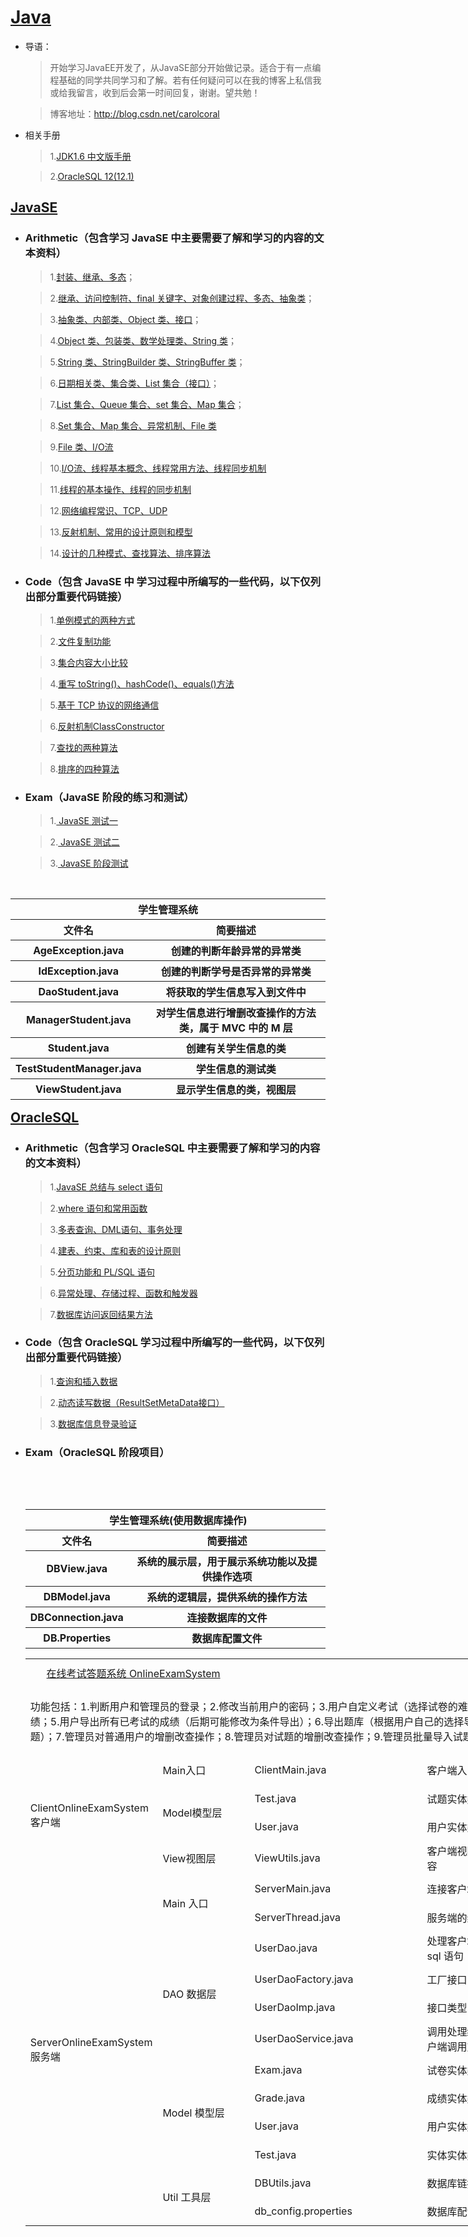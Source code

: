 # [Java](https://baike.baidu.com/item/java/85979)

* 导语：

     >开始学习JavaEE开发了，从JavaSE部分开始做记录。适合于有一点编程基础的同学共同学习和了解。若有任何疑问可以在我的博客上私信我或给我留言，收到后会第一时间回复，谢谢。望共勉！

     >博客地址：http://blog.csdn.net/carolcoral

* 相关手册

     >1.[JDK1.6 中文版手册](http://tool.oschina.net/apidocs/apidoc?api=jdk-zh)

     >2.[OracleSQL 12(12.1)](https://docs.oracle.com/database/121/SQLRF/toc.htm)

## [JavaSE](https://baike.baidu.com/item/JAVA%20SE/4662159?fr=aladdin)

* ### Arithmetic（包含学习 JavaSE 中主要需要了解和学习的内容的文本资料）

     >1.[封装、继承、多态](https://github.com/carolcoral/JavaLearn/blob/master/JavaSE/Arithmetic/Day09—封装、继承、多态.java)；  

     >2.[继承、访问控制符、final 关键字、对象创建过程、多态、抽象类](https://github.com/carolcoral/JavaLearn/blob/master/JavaSE/Arithmetic/Day10—继承、访问控制符、final关键字、对象创建过程、多态、抽象类.java)；  

     >3.[抽象类、内部类、Object 类、接口](https://github.com/carolcoral/JavaLearn/blob/master/JavaSE/Arithmetic/Day11—抽象类、接口、内部类、Object类.java)；   

     >4.[Object 类、包装类、数学处理类、String 类](https://github.com/carolcoral/JavaLearn/blob/master/JavaSE/Arithmetic/Day12—Object类、包装类、数学处理类、String类.java)；  

     >5.[String 类、StringBuilder 类、StringBuffer 类](https://github.com/carolcoral/JavaLearn/blob/master/JavaSE/Arithmetic/Day13—String类、StringBuilder类、StringBuffer类.java)； 

     >6.[日期相关类、集合类、List 集合（接口）](https://github.com/carolcoral/JavaLearn/blob/master/JavaSE/Arithmetic/Day14—日期相关类、集合类、List集合（接口）.java)； 

     >7.[List 集合、Queue 集合、set 集合、Map 集合](https://github.com/carolcoral/JavaLearn/blob/master/JavaSE/Arithmetic/Day15—List集合、Queue集合、set集合.java)； 

     >8.[Set 集合、Map 集合、异常机制、File 类](https://github.com/carolcoral/JavaLearn/blob/master/JavaSE/Arithmetic/Day16—Set集合、Map集合、异常处理、File类.java)

     >9.[File 类、I/O流](https://github.com/carolcoral/JavaLearn/blob/master/JavaSE/Arithmetic/Day17—File类、输入输出流.java)

     >10.[I/O流、线程基本概念、线程常用方法、线程同步机制](https://github.com/carolcoral/JavaLearn/blob/master/JavaSE/Arithmetic/Day18—输入输出流、线程.java)

     >11.[线程的基本操作、线程的同步机制](https://github.com/carolcoral/JavaLearn/blob/master/JavaSE/Arithmetic/Day19—线程的同步机制、线程的基本操作.java)

     >12.[网络编程常识、TCP、UDP](https://github.com/carolcoral/JavaLearn/blob/master/JavaSE/Arithmetic/Day20—网络编程常识、TCP、UDP.java)

     >13.[反射机制、常用的设计原则和模型](https://github.com/carolcoral/JavaLearn/blob/master/JavaSE/Arithmetic/Day21—反射机制、常用的设计原则和模型.java)

     >14.[设计的几种模式、查找算法、排序算法](https://github.com/carolcoral/JavaLearn/blob/master/JavaSE/Arithmetic/Day22—查找算法、排序算法.java)


* ### Code（包含 JavaSE 中 学习过程中所编写的一些代码，以下仅列出部分重要代码链接）

     >1.[单例模式的两种方式](https://github.com/carolcoral/JavaLearn/blob/master/JavaSE/Code/Singerton.java)

     >2.[文件复制功能](https://github.com/carolcoral/JavaLearn/blob/master/JavaSE/Code/TestFileCopy.java)

     >3.[集合内容大小比较](https://github.com/carolcoral/JavaLearn/blob/master/JavaSE/Code/TestSort.java)

     >4.[重写 toString()、hashCode()、equals()方法](https://github.com/carolcoral/JavaLearn/blob/master/JavaSE/Code/Student.java)

     >5.[基于 TCP 协议的网络通信](https://github.com/carolcoral/JavaLearn/blob/master/JavaSE/Code/ServerSocket.java)

     >6.[反射机制ClassConstructor](https://github.com/carolcoral/JavaLearn/blob/master/JavaSE/Code/ClassConstructor.java)

     >7.[查找的两种算法](https://github.com/carolcoral/JavaLearn/blob/master/JavaSE/Code/TestFind.java)

     >8.[排序的四种算法](https://github.com/carolcoral/JavaLearn/blob/master/JavaSE/Code/TestSortArith.java)

* ### Exam（JavaSE 阶段的练习和测试）

     >1.[ JavaSE 测试一](https://github.com/carolcoral/JavaLearn/blob/master/JavaSE/JavaSE%20测试一.java)

     >2.[ JavaSE 测试二](https://github.com/carolcoral/JavaLearn/blob/master/JavaSE/JavaSE%20测试二.java)

     >3.[ JavaSE 阶段测试](https://github.com/carolcoral/JavaLearn/blob/master/JavaSE/JavaSE%20阶段测试.java)


     <table align="right" style="margin-right:0;">
       <tr style="margin:0 auto;">
         <th colspan="2">
           <a href="https://github.com/carolcoral/JavaLearn/tree/master/JavaSE/Student" style="text-decoration:none">
             学生管理系统
           </a>
         </th>
       </tr>
       <tr>
         <th>文件名</th>
         <th>简要描述</th>
       </tr>
       <tr>
         <th>AgeException.java</th>
         <th>创建的判断年龄异常的异常类</th>
       </tr>
       <tr>
         <th>IdException.java</th>
         <th>创建的判断学号是否异常的异常类</th>
       </tr>
       <tr>
         <th>DaoStudent.java</th>
         <th>将获取的学生信息写入到文件中</th>
       </tr>
       <tr>
         <th>ManagerStudent.java</th>
         <th>对学生信息进行增删改查操作的方法类，属于 MVC 中的 M 层</th>
       </tr>
       <tr>
         <th>Student.java</th>
         <th>创建有关学生信息的类</th>
       </tr>
       <tr>
         <th>TestStudentManager.java</th>
         <th>学生信息的测试类</th>
       </tr>
       <tr>
         <th>ViewStudent.java</th>
         <th>显示学生信息的类，视图层</th>
       </tr>
     </table>


## [OracleSQL](http://www.oracle.com/technetwork/cn/database/database-technologies/sql/overview/index.html)

* ### Arithmetic（包含学习 OracleSQL 中主要需要了解和学习的内容的文本资料）

     >1.[JavaSE 总结与 select 语句](https://github.com/carolcoral/JavaLearn/blob/master/OracleSQL/Arithmetic/JavaSE总结与%20select%20语句.sql)

     >2.[where 语句和常用函数](https://github.com/carolcoral/JavaLearn/blob/master/OracleSQL/Arithmetic/where语句和常用函数.sql)

     >3.[多表查询、DML语句、事务处理](https://github.com/carolcoral/JavaLearn/blob/master/OracleSQL/Arithmetic/多表查询、DML语句、事务处理.sql)

     >4.[建表、约束、库和表的设计原则](https://github.com/carolcoral/JavaLearn/blob/master/OracleSQL/Arithmetic/建表、约束、库和表的设计原则.sql)

     >5.[分页功能和 PL/SQL 语句](https://github.com/carolcoral/JavaLearn/blob/master/OracleSQL/Arithmetic/分页功能和%20PLSQL语句.sql)
     
     >6.[异常处理、存储过程、函数和触发器](https://github.com/carolcoral/JavaLearn/blob/master/OracleSQL/Arithmetic/异常处理、存储过程、函数和触发器.sql)
     
     >7.[数据库访问返回结果方法](https://github.com/carolcoral/JavaLearn/blob/master/OracleSQL/Arithmetic/JDBC.sql)

* ### Code（包含 OracleSQL 学习过程中所编写的一些代码，以下仅列出部分重要代码链接）


     >1.[查询和插入数据](https://github.com/carolcoral/JavaLearn/blob/master/OracleSQL/Code/查询和插入数据.java)
     
     >2.[动态读写数据（ResultSetMetaData接口）](https://github.com/carolcoral/JavaLearn/blob/master/OracleSQL/Code/动态读写数据（ResultSetMetaData接口）.java) 
     
     >3.[数据库信息登录验证](https://github.com/carolcoral/JavaLearn/blob/master/OracleSQL/Code/数据库信息登录验证.java)

* ### Exam（OracleSQL 阶段项目）

     <table align="right" style="margin-right:0;">
       <tr style="margin:0 auto;">
         <th colspan="2">
           <a href="https://github.com/carolcoral/JavaLearn/tree/master/OracleSQL/StudentManger" style="text-decoration:none">
             学生管理系统(使用数据库操作)
           </a>
         </th>
       </tr>
       <tr>
         <th>文件名</th>
         <th>简要描述</th>
       </tr>
       <tr>
         <th>DBView.java</th>
         <th>系统的展示层，用于展示系统功能以及提供操作选项</th>
       </tr>
       <tr>
         <th>DBModel.java</th>
         <th>系统的逻辑层，提供系统的操作方法</th>
       </tr>
       <tr>
         <th>DBConnection.java</th>
         <th>连接数据库的文件</th>
       </tr>
       <tr>
         <th>DB.Properties</th>
         <th>数据库配置文件</th>
       </tr>
     </table>


<table border=0 cellpadding=0 cellspacing=0 width=803 style='border-collapse:
 collapse;table-layout:fixed;width:803pt'>
 <col class=xl65 width=60 style='mso-width-source:userset;mso-width-alt:2560;
 width:60pt'>
 <col class=xl65 width=118 style='mso-width-source:userset;mso-width-alt:5034;
 width:118pt'>
 <col class=xl65 width=219 style='mso-width-source:userset;mso-width-alt:9344;
 width:219pt'>
 <col class=xl65 width=293 style='mso-width-source:userset;mso-width-alt:12501;
 width:293pt'>
 <col class=xl65 width=113 style='width:113pt'>
 <tr height=34 style='mso-height-source:userset;height:34.0pt'>
  <td colspan=4 height=34 class=xl68 width=690 style='height:34.0pt;width:690pt'>
       <a href="https://github.com/carolcoral/OnlineExamSystem">在线考试答题系统
  OnlineExamSystem</a></td>
 </tr>
 <tr height=83 style='mso-height-source:userset;height:83.0pt'>
  <td colspan=4 height=83 class=xl66 width=690 style='height:83.0pt;width:690pt'>功能包括：1.判断用户和管理员的登录；2.修改当前用户的密码；3.用户自定义考试（选择试卷的难度和题目数量）；4.用户查询成绩；5.用户导出所有已考试的成绩（后期可能修改为条件导出）；6.导出题库（根据用户自己的选择导出想要的某一场考试中的所有试题）；7.管理员对普通用户的增删改查操作；8.管理员对试题的增删改查操作；9.管理员批量导入试题；</td>
 </tr>
 <tr height=34 style='mso-height-source:userset;height:34.0pt'>
  <td rowspan=4 height=136 class=xl65 width=60 style='height:136.0pt;
  width:60pt'>ClientOnlineExamSystem客户端</td>
  <td class=xl65 width=118 style='width:118pt'>Main入口</td>
  <td class=xl65 width=219 style='width:219pt'>ClientMain.java</td>
  <td class=xl66 width=293 style='width:293pt'>客户端入口文件</td>
        
 </tr>
 <tr height=34 style='mso-height-source:userset;height:34.0pt'>
  <td rowspan=2 height=68 class=xl65 width=118 style='height:68.0pt;width:118pt'>Model模型层</td>
  <td class=xl65 width=219 style='width:219pt'>Test.java</td>
  <td class=xl66 width=293 style='width:293pt'>试题实体类，定义试题的内容和属性</td>
        
 </tr>
 <tr height=34 style='mso-height-source:userset;height:34.0pt'>
  <td height=34 class=xl65 width=219 style='height:34.0pt;width:219pt'>User.java</td>
  <td class=xl66 width=293 style='width:293pt'>用户实体类，定义用户的内容和属性</td>
        
 </tr>
 <tr height=34 style='mso-height-source:userset;height:34.0pt'>
  <td height=34 class=xl65 width=118 style='height:34.0pt;width:118pt'>View视图层</td>
  <td class=xl65 width=219 style='width:219pt'>ViewUtils.java</td>
  <td class=xl66 width=293 style='width:293pt'>客户端视图文件，存储客户端所有的界面内容</td>
        
 </tr>
 <tr height=34 style='mso-height-source:userset;height:34.0pt'>
  <td rowspan=12 height=408 class=xl65 width=60 style='height:408.0pt;
  width:60pt'>ServerOnlineExamSystem服务端</td>
  <td rowspan=2 class=xl65 width=118 style='width:118pt'>Main 入口</td>
  <td class=xl65 width=219 style='width:219pt'>ServerMain.java</td>
  <td class=xl66 width=293 style='width:293pt'>连接客户端，创建线程</td>
        
 </tr>
 <tr height=34 style='mso-height-source:userset;height:34.0pt'>
  <td height=34 class=xl65 width=219 style='height:34.0pt;width:219pt'>ServerThread.java</td>
  <td class=xl66 width=293 style='width:293pt'>服务端的线程内容，调用返回值</td>
        
 </tr>
 <tr height=34 style='mso-height-source:userset;height:34.0pt'>
  <td rowspan=4 height=136 class=xl65 width=118 style='height:136.0pt;
  width:118pt'>DAO 数据层</td>
  <td class=xl65 width=219 style='width:219pt'>UserDao.java</td>
  <td class=xl66 width=293 style='width:293pt'>处理客户端发送的数据，包含各种需要的 sql 语句</td>
        
 </tr>
 <tr height=34 style='mso-height-source:userset;height:34.0pt'>
  <td height=34 class=xl65 width=219 style='height:34.0pt;width:219pt'>UserDaoFactory.java</td>
  <td class=xl66 width=293 style='width:293pt'>工厂接口</td>
        
 </tr>
 <tr height=34 style='mso-height-source:userset;height:34.0pt'>
  <td height=34 class=xl65 width=219 style='height:34.0pt;width:219pt'>UserDaoImp.java</td>
  <td class=xl66 width=293 style='width:293pt'>接口类型，具体处理内容的部分</td>
        
 </tr>
 <tr height=34 style='mso-height-source:userset;height:34.0pt'>
  <td height=34 class=xl65 width=219 style='height:34.0pt;width:219pt'>UserDaoService.java</td>
  <td class=xl66 width=293 style='width:293pt'>调用处理结果并发送给服务器进而返回给客户端调用对应的结果</td>
        
 </tr>
 <tr height=34 style='mso-height-source:userset;height:34.0pt'>
  <td rowspan=4 height=136 class=xl65 width=118 style='height:136.0pt;
  width:118pt'>Model 模型层</td>
  <td class=xl65 width=219 style='width:219pt'>Exam.java</td>
  <td class=xl66 width=293 style='width:293pt'>试卷实体类，定义试卷包含的内容和属性</td>
        
 </tr>
 <tr height=34 style='mso-height-source:userset;height:34.0pt'>
  <td height=34 class=xl65 width=219 style='height:34.0pt;width:219pt'>Grade.java</td>
  <td class=xl66 width=293 style='width:293pt'>成绩实体类，包含用户成绩的内容和属性</td>
        
 </tr>
 <tr height=34 style='mso-height-source:userset;height:34.0pt'>
  <td height=34 class=xl65 width=219 style='height:34.0pt;width:219pt'>User.java</td>
  <td class=xl66 width=293 style='width:293pt'>用户实体类，定义用户的内容和属性</td>
        
 </tr>
 <tr height=34 style='mso-height-source:userset;height:34.0pt'>
  <td height=34 class=xl65 width=219 style='height:34.0pt;width:219pt'>Test.java</td>
  <td class=xl66 width=293 style='width:293pt'>实体实体类，定义试题的属性和内容</td>
        
 </tr>
 <tr height=34 style='mso-height-source:userset;height:34.0pt'>
  <td rowspan=2 height=68 class=xl65 width=118 style='height:68.0pt;width:118pt'>Util
  工具层</td>
  <td class=xl65 width=219 style='width:219pt'>DBUtils.java</td>
  <td class=xl66 width=293 style='width:293pt'>数据库链接文件，链接数据库</td>
        
 </tr>
 <tr height=34 style='mso-height-source:userset;height:34.0pt'>
  <td height=34 class=xl65 width=219 style='height:34.0pt;width:219pt'>db_config.properties</td>
  <td class=xl66 width=293 style='width:293pt'>数据库配置文件，包含链接数据信息</td>
        
 </tr>
</table>
